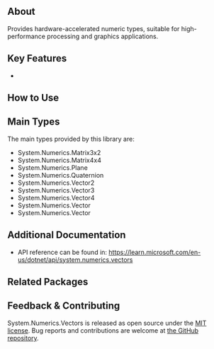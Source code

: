## About

<!-- A description of the package and where one can find more documentation -->

Provides hardware-accelerated numeric types, suitable for high-performance processing and graphics applications.

## Key Features

<!-- The key features of this package -->

*

## How to Use

<!-- A compelling example on how to use this package with code, as well as any specific guidelines for when to use the package -->


## Main Types

<!-- The main types provided in this library -->

The main types provided by this library are:

- System.Numerics.Matrix3x2
- System.Numerics.Matrix4x4
- System.Numerics.Plane
- System.Numerics.Quaternion
- System.Numerics.Vector2
- System.Numerics.Vector3
- System.Numerics.Vector4
- System.Numerics.Vector
- System.Numerics.Vector<T>

## Additional Documentation

- API reference can be found in: https://learn.microsoft.com/en-us/dotnet/api/system.numerics.vectors

## Related Packages

<!-- The related packages associated with this package -->


## Feedback & Contributing

<!-- How to provide feedback on this package and contribute to it -->

System.Numerics.Vectors is released as open source under the [MIT license](https://licenses.nuget.org/MIT). Bug reports and contributions are welcome at [the GitHub repository](https://github.com/dotnet/runtime).